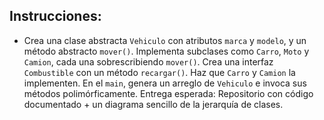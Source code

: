 ## Instrucciones:
- Crea una clase abstracta `Vehiculo` con atributos `marca` y `modelo`, y un método abstracto `mover()`.
Implementa subclases como  `Carro`, `Moto` y `Camion`, cada una sobrescribiendo `mover()`.
Crea una interfaz `Combustible` con un método `recargar()`. Haz que `Carro` y `Camion` la implementen.
En el `main`, genera un arreglo de `Vehiculo` e invoca sus métodos polimórficamente.
Entrega esperada: Repositorio con código documentado + un diagrama sencillo de la jerarquía de clases.
